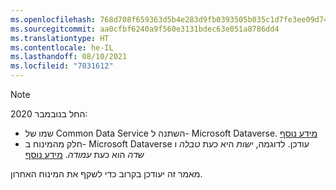 ```yaml
---
ms.openlocfilehash: 768d708f659363d5b4e283d9fb0393505b035c1d7fe3ee09d74ea17eab87a8f0
ms.sourcegitcommit: aa0cfbf6240a9f560e3131bdec63e051a8786dd4
ms.translationtype: HT
ms.contentlocale: he-IL
ms.lasthandoff: 08/10/2021
ms.locfileid: "7031612"
---
```

> [!NOTE]
> החל בנובמבר 2020:
> - שמו של Common Data Service השתנה ל- Microsoft Dataverse. [מידע נוסף](https://aka.ms/PAuAppBlog)
> - חלק מהמינוח ב- Microsoft Dataverse עודכן. לדוגמה, *ישות* היא כעת *טבלה* ו *שדה* הוא כעת *עמודה*. [מידע נוסף](/powerapps/maker/data-platform/data-platform-intro)
>
> מאמר זה יעודכן בקרוב כדי לשקף את המינוח האחרון.
